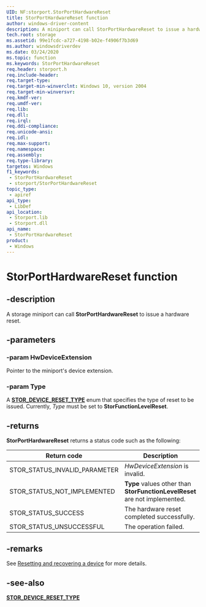 ```yaml
---
UID: NF:storport.StorPortHardwareReset
title: StorPortHardwareReset function
author: windows-driver-content
description: A miniport can call StorPortHardwareReset to issue a hardware reset.
tech.root: storage
ms.assetid: 99e1fcdc-a727-4198-b02e-f4906f7b3d69
ms.author: windowsdriverdev
ms.date: 03/24/2020
ms.topic: function
ms.keywords: StorPortHardwareReset
req.header: storport.h
req.include-header: 
req.target-type: 
req.target-min-winverclnt: Windows 10, version 2004
req.target-min-winversvr: 
req.kmdf-ver: 
req.umdf-ver: 
req.lib: 
req.dll: 
req.irql: 
req.ddi-compliance: 
req.unicode-ansi: 
req.idl: 
req.max-support: 
req.namespace: 
req.assembly: 
req.type-library: 
targetos: Windows
f1_keywords:
 - StorPortHardwareReset
 - storport/StorPortHardwareReset
topic_type:
 - apiref
api_type:
 - LibDef
api_location:
 - Storport.lib
 - Storport.dll
api_name:
 - StorPortHardwareReset
product:
 - Windows
---
```


# StorPortHardwareReset function


## -description

A storage miniport can call **StorPortHardwareReset** to issue a hardware reset.

## -parameters

### -param HwDeviceExtension

Pointer to the miniport's device extension.

### -param Type

A [**STOR_DEVICE_RESET_TYPE**](ne-storport-stor_device_reset_type.md) enum that specifies the type of reset to be issued. Currently, *Type* must be set to **StorFunctionLevelReset**.

## -returns

**StorPortHardwareReset** returns a status code such as the following:

| Return code | Description |
|-------------|-------------|
| STOR_STATUS_INVALID_PARAMETER | *HwDeviceExtension* is invalid. |
| STOR_STATUS_NOT_IMPLEMENTED   | **Type** values other than **StorFunctionLevelReset** are not implemented. |
| STOR_STATUS_SUCCESS           | The hardware reset completed successfully. |
| STOR_STATUS_UNSUCCESSFUL      | The operation failed. |

## -remarks

See [Resetting and recovering a device](/windows-hardware/drivers/kernel/resetting-and-recovering-a-device
) for more details.

## -see-also

[**STOR_DEVICE_RESET_TYPE**](ne-storport-stor_device_reset_type.md)